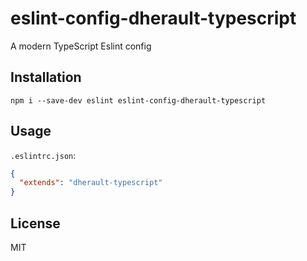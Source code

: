 # eslint-config-dherault-typescript

A modern TypeScript Eslint config

## Installation

`npm i --save-dev eslint eslint-config-dherault-typescript`

## Usage

`.eslintrc.json`:
```json
{
  "extends": "dherault-typescript"
}
```

## License

MIT
